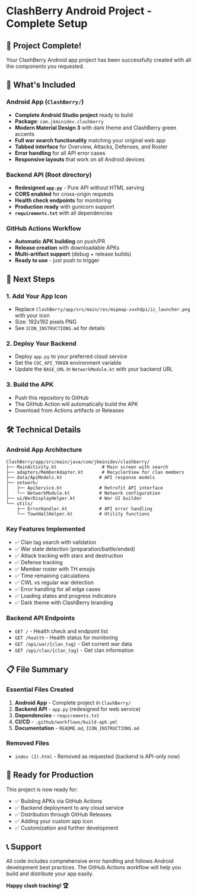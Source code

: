 # ClashBerry Android Project - Complete Setup

## 🎉 Project Complete!

Your ClashBerry Android app project has been successfully created with all the components you requested.

## 📱 What's Included

### Android App (`ClashBerry/`)
- **Complete Android Studio project** ready to build
- **Package**: `com.jkminidev.clashberry`
- **Modern Material Design 3** with dark theme and ClashBerry green accents
- **Full war search functionality** matching your original web app
- **Tabbed interface** for Overview, Attacks, Defenses, and Roster
- **Error handling** for all API error cases
- **Responsive layouts** that work on all Android devices

### Backend API (Root directory)
- **Redesigned `app.py`** - Pure API without HTML serving
- **CORS enabled** for cross-origin requests
- **Health check endpoints** for monitoring
- **Production ready** with gunicorn support
- **`requirements.txt`** with all dependencies

### GitHub Actions Workflow
- **Automatic APK building** on push/PR
- **Release creation** with downloadable APKs
- **Multi-artifact support** (debug + release builds)
- **Ready to use** - just push to trigger

## 🚀 Next Steps

### 1. Add Your App Icon
- Replace `ClashBerry/app/src/main/res/mipmap-xxxhdpi/ic_launcher.png` with your icon
- Size: 192x192 pixels PNG
- See `ICON_INSTRUCTIONS.md` for details

### 2. Deploy Your Backend
- Deploy `app.py` to your preferred cloud service
- Set the `COC_API_TOKEN` environment variable
- Update the `BASE_URL` in `NetworkModule.kt` with your backend URL

### 3. Build the APK
- Push this repository to GitHub
- The GitHub Action will automatically build the APK
- Download from Actions artifacts or Releases

## 🛠 Technical Details

### Android App Architecture
```
ClashBerry/app/src/main/java/com/jkminidev/clashberry/
├── MainActivity.kt                 # Main screen with search
├── adapters/MemberAdapter.kt       # RecyclerView for clan members
├── data/ApiModels.kt              # API response models
├── network/
│   ├── ApiService.kt              # Retrofit API interface
│   └── NetworkModule.kt           # Network configuration
├── ui/WarDisplayHelper.kt         # War UI builder
└── utils/
    ├── ErrorHandler.kt            # API error handling
    └── TownHallHelper.kt          # Utility functions
```

### Key Features Implemented
- ✅ Clan tag search with validation
- ✅ War state detection (preparation/battle/ended)
- ✅ Attack tracking with stars and destruction
- ✅ Defense tracking
- ✅ Member roster with TH emojis
- ✅ Time remaining calculations
- ✅ CWL vs regular war detection
- ✅ Error handling for all edge cases
- ✅ Loading states and progress indicators
- ✅ Dark theme with ClashBerry branding

### Backend API Endpoints
- `GET /` - Health check and endpoint list
- `GET /health` - Health status for monitoring
- `GET /api/war/{clan_tag}` - Get current war data
- `GET /api/clan/{clan_tag}` - Get clan information

## 📋 File Summary

### Essential Files Created
1. **Android App** - Complete project in `ClashBerry/`
2. **Backend API** - `app.py` (redesigned for web service)
3. **Dependencies** - `requirements.txt`
4. **CI/CD** - `.github/workflows/build-apk.yml`
5. **Documentation** - `README.md`, `ICON_INSTRUCTIONS.md`

### Removed Files
- `index (2).html` - Removed as requested (backend is API-only now)

## 🎯 Ready for Production

This project is now ready for:
- ✅ Building APKs via GitHub Actions
- ✅ Backend deployment to any cloud service
- ✅ Distribution through GitHub Releases
- ✅ Adding your custom app icon
- ✅ Customization and further development

## 📞 Support

All code includes comprehensive error handling and follows Android development best practices. The GitHub Actions workflow will help you build and distribute your app easily.

**Happy clash tracking! 🏆**